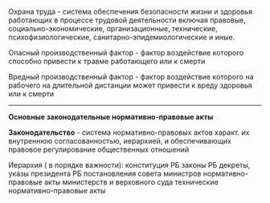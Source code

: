 Охрана труда - система обеспечения безопасности жизни и здоровья работающих в процессе трудовой деятельности включая правовые, социально-экономические, организационные, технические, психофизиологические, санитарно-эпидемиологические и иные.

Опасный производственный фактор - фактор воздействие которого способно привести к травме работающего или к смерти

Вредный производственный фактор - фактор воздействие которого на рабочего на длительной дистанции может привести к вреду здоровья или к смерти

---------

**Основные законодательные нормативно-правовые акты**

**Законодательство** - система нормативно-правовых актов характ. их внутреннюю согласованностью, иерархией, и обеспечивающих правовое регулирование общественных отношений

Иерархия ( в порядке важности):
	конституция РБ
	законы РБ
	декреты, указы президента РБ
	постановления совета министров
	нормативно-правовые акты министерств и верховного суда
	технические нормативно-правовые акты

